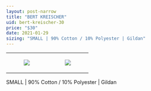 ```yaml
---
layout: post-narrow
title: "BERT KREISCHER"
uid: bert-kreischer-30
price: "$30"
date: 2021-01-29
sizing: "SMALL | 90% Cotton / 10% Polyester | Gildan"
---
```




<table style="width:100%;"><tr><td style="vertical-align:top;">
      <figure class="tmblr-full" data-orig-height="2048" data-orig-width="1365" data-orig-src="https://concertshirts.netlify.app/shirts/0580/0580-01.jpg"><img src="https://64.media.tumblr.com/776a069a2cbc6bc8734259e110224e84/a715ab7fa263fd88-9a/s540x810/f63377d93906c6d15ea9db3cbe504bc02806060f.jpg" data-orig-height="2048" data-orig-width="1365" data-orig-src="https://concertshirts.netlify.app/shirts/0580/0580-01.jpg"/></figure></td>
    <td style="vertical-align:top;">
      <figure class="tmblr-full" data-orig-height="2048" data-orig-width="1365" data-orig-src="https://concertshirts.netlify.app/shirts/0580/0580-02.jpg"><img src="https://64.media.tumblr.com/e80329b9676ecf8ab68b072d99fb0664/a715ab7fa263fd88-fa/s540x810/2a0b9a5f716b84b65a0d30abd4d5145b39adcead.jpg" data-orig-height="2048" data-orig-width="1365" data-orig-src="https://concertshirts.netlify.app/shirts/0580/0580-02.jpg"/></figure></td>
  </tr></table><p>
  SMALL | 90% Cotton / 10% Polyester | Gildan
</p>
